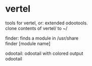 # vertel
tools for vertel, or: extended odootools. \
clone contents of vertel/ to ~/

finder: finds a module in /usr/share \
finder [module name]

odootail: odootail with colored output \
odootail
